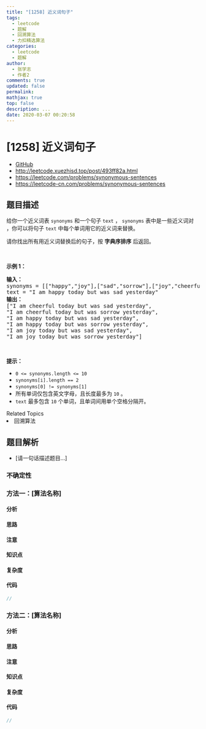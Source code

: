 ```yaml
---
title: "[1258] 近义词句子"
tags:
  - leetcode
  - 题解
  - 回溯算法
  - 力扣精选算法
categories:
  - leetcode
  - 题解
author:
  - 张学志
  - 作者2
comments: true
updated: false
permalink:
mathjax: true
top: false
description: ...
date: 2020-03-07 00:20:58
---
```



# [1258] 近义词句子
* [GitHub](https://github.com/algoboy101/LeetCodeCrowdsource/tree/master/_posts/QA/%5B1258%5D%20%E8%BF%91%E4%B9%89%E8%AF%8D%E5%8F%A5%E5%AD%90.md)
* http://leetcode.xuezhisd.top/post/493ff82a.html
* https://leetcode.com/problems/synonymous-sentences
* https://leetcode-cn.com/problems/synonymous-sentences


## 题目描述

<p>给你一个近义词表&nbsp;<code>synonyms</code> 和一个句子&nbsp;<code>text</code>&nbsp;，&nbsp;<code>synonyms</code> 表中是一些近义词对 ，你可以将句子&nbsp;<code>text</code> 中每个单词用它的近义词来替换。</p>

<p>请你找出所有用近义词替换后的句子，按&nbsp;<strong>字典序排序</strong>&nbsp;后返回。</p>

<p>&nbsp;</p>

<p><strong>示例 1：</strong></p>

<pre>
<strong>输入：
</strong>synonyms = [[&quot;happy&quot;,&quot;joy&quot;],[&quot;sad&quot;,&quot;sorrow&quot;],[&quot;joy&quot;,&quot;cheerful&quot;]],
text = &quot;I am happy today but was sad yesterday&quot;
<strong>输出：
</strong>[&quot;I am cheerful today but was sad yesterday&quot;,
&quot;I am cheerful today but was sorrow yesterday&quot;,
&quot;I am happy today but was sad yesterday&quot;,
&quot;I am happy today but was sorrow yesterday&quot;,
&quot;I am joy today but was sad yesterday&quot;,
&quot;I am joy today but was sorrow yesterday&quot;]
</pre>

<p>&nbsp;</p>

<p><strong>提示：</strong></p>

<ul>
	<li><code>0 &lt;=&nbsp;synonyms.length &lt;= 10</code></li>
	<li><code>synonyms[i].length == 2</code></li>
	<li><code>synonyms[0] != synonyms[1]</code></li>
	<li>所有单词仅包含英文字母，且长度最多为&nbsp;<code>10</code> 。</li>
	<li><code>text</code>&nbsp;最多包含&nbsp;<code>10</code> 个单词，且单词间用单个空格分隔开。</li>
</ul>
<div><div>Related Topics</div><div><li>回溯算法</li></div></div>


## 题目解析
* [请一句话描述题目...]

### 不确定性


### 方法一：[算法名称]

#### 分析

#### 思路

#### 注意

#### 知识点

#### 复杂度

#### 代码

```cpp
//
```


### 方法二：[算法名称]

#### 分析

#### 思路

#### 注意

#### 知识点

#### 复杂度

#### 代码

```cpp
//
```


